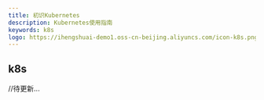 ```yaml
---
title: 初识Kubernetes
description: Kubernetes使用指南
keywords: k8s
logo: https://ihengshuai-demo1.oss-cn-beijing.aliyuncs.com/icon-k8s.png
---
```


## k8s
 //待更新...



<Gitalk />